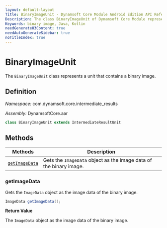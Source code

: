 ```yaml
---
layout: default-layout
Title: BinaryImageUnit - Dynamsoft Core Module Android Edition API Reference
Description: The class BinaryImageUnit of Dynamsoft Core Module represents a unit that contains a binary image.
Keywords: binary image, Java, Kotlin
needGenerateH3Content: true
needAutoGenerateSidebar: true
noTitleIndex: true
---
```


# BinaryImageUnit

The `BinaryImageUnit` class represents a unit that contains a binary image.

## Definition

*Namespace:* com.dynamsoft.core.intermediate_results

*Assembly:* DynamsoftCore.aar

```java
class BinaryImageUnit extends IntermediateResultUnit
```

## Methods

| Methods | Description |
| ------- | ----------- |
| [`getImageData`](#getimagedata) | Gets the `ImageData` object as the image data of the binary image. |

### getImageData

Gets the `ImageData` object as the image data of the binary image.

```java
ImageData getImageData();
```

**Return Value**

The `ImageData` object as the image data of the binary image.
